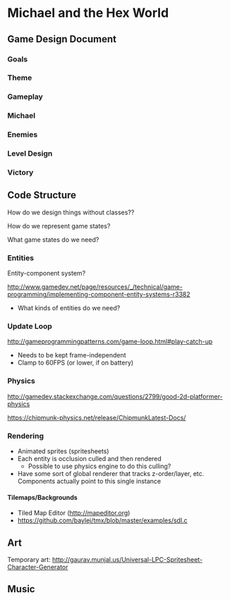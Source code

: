 # Michael and the Hex World

## Game Design Document

### Goals

### Theme

### Gameplay

### Michael

### Enemies

### Level Design

### Victory

## Code Structure

How do we design things without classes??

How do we represent game states?

What game states do we need?

### Entities

Entity-component system?

http://www.gamedev.net/page/resources/_/technical/game-programming/implementing-component-entity-systems-r3382

- What kinds of entities do we need?

### Update Loop

http://gameprogrammingpatterns.com/game-loop.html#play-catch-up

- Needs to be kept frame-independent
- Clamp to 60FPS (or lower, if on battery)

### Physics

http://gamedev.stackexchange.com/questions/2799/good-2d-platformer-physics

https://chipmunk-physics.net/release/ChipmunkLatest-Docs/

### Rendering

- Animated sprites (spritesheets)
- Each entity is occlusion culled and then rendered
  - Possible to use physics engine to do this culling?
- Have some sort of global renderer that tracks z-order/layer,
  etc. Components actually point to this single instance

#### Tilemaps/Backgrounds

- Tiled Map Editor (http://mapeditor.org)
- https://github.com/baylej/tmx/blob/master/examples/sdl.c

## Art

Temporary art: http://gaurav.munjal.us/Universal-LPC-Spritesheet-Character-Generator

## Music
